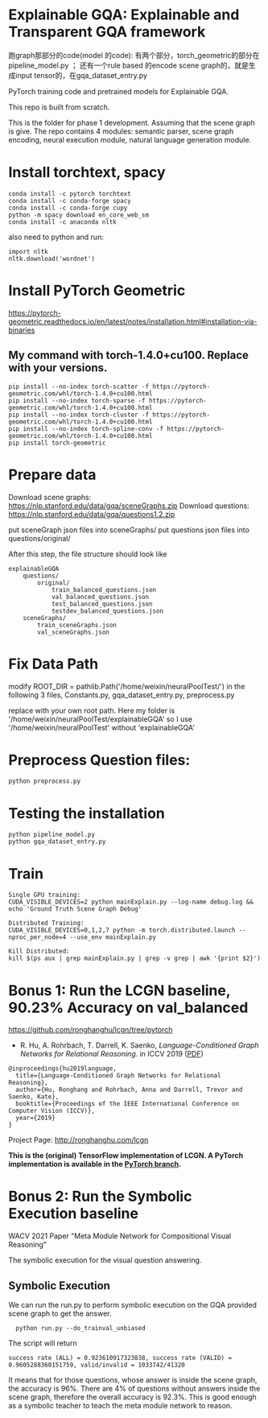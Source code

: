 **Explainable GQA**: Explainable and Transparent GQA framework 
========

跑graph那部分的code(model 的code):
有两个部分，torch_geometric的部分在pipeline_model.py ； 还有一个rule based 的encode scene graph的，就是生成input tensor的，在gqa_dataset_entry.py

PyTorch training code and pretrained models for Explainable GQA. 

This repo is built from scratch. 

This is the folder for phase 1 development. 
Assuming that the scene graph is give. 
The repo contains 4 modules: semantic parser, scene graph encoding, neural execution module, natural language generation module. 



# Install torchtext, spacy
```
conda install -c pytorch torchtext
conda install -c conda-forge spacy
conda install -c conda-forge cupy
python -m spacy download en_core_web_sm
conda install -c anaconda nltk
```
also need to python and run: 


```
import nltk
nltk.download('wordnet')
```

# Install PyTorch Geometric
https://pytorch-geometric.readthedocs.io/en/latest/notes/installation.html#installation-via-binaries


## My command with torch-1.4.0+cu100. Replace with your versions. 
```
pip install --no-index torch-scatter -f https://pytorch-geometric.com/whl/torch-1.4.0+cu100.html
pip install --no-index torch-sparse -f https://pytorch-geometric.com/whl/torch-1.4.0+cu100.html
pip install --no-index torch-cluster -f https://pytorch-geometric.com/whl/torch-1.4.0+cu100.html
pip install --no-index torch-spline-conv -f https://pytorch-geometric.com/whl/torch-1.4.0+cu100.html
pip install torch-geometric
```




# Prepare data

Download scene graphs: https://nlp.stanford.edu/data/gqa/sceneGraphs.zip
Download questions: https://nlp.stanford.edu/data/gqa/questions1.2.zip


put sceneGraph json files into sceneGraphs/
put questions json files into questions/original/ 


After this step, the file structure should look like
```
explainableGQA
    questions/
        original/
            train_balanced_questions.json
            val_balanced_questions.json
            test_balanced_questions.json
            testdev_balanced_questions.json
    sceneGraphs/
        train_sceneGraphs.json
        val_sceneGraphs.json
```


# Fix Data Path
modify 
ROOT_DIR = pathlib.Path('/home/weixin/neuralPoolTest/') in the following 3 files, Constants.py, gqa_dataset_entry.py, preprocess.py

replace with your own root path. Here my folder is '/home/weixin/neuralPoolTest/explainableGQA' so I use '/home/weixin/neuralPoolTest' without 'explainableGQA'

# Preprocess Question files:
```
python preprocess.py
```


# Testing the installation
```
python pipeline_model.py 
python gqa_dataset_entry.py 
```



# Train
```
Single GPU training: 
CUDA_VISIBLE_DEVICES=2 python mainExplain.py --log-name debug.log && echo 'Ground Truth Scene Graph Debug'

Distributed Training:
CUDA_VISIBLE_DEVICES=0,1,2,7 python -m torch.distributed.launch --nproc_per_node=4 --use_env mainExplain.py

Kill Distributed:
kill $(ps aux | grep mainExplain.py | grep -v grep | awk '{print $2}')

```


# Bonus 1: Run the LCGN baseline, 90.23% Accuracy on val_balanced


https://github.com/ronghanghu/lcgn/tree/pytorch


* R. Hu, A. Rohrbach, T. Darrell, K. Saenko, *Language-Conditioned Graph Networks for Relational Reasoning*. in ICCV 2019 ([PDF](https://arxiv.org/pdf/1905.04405.pdf))
```
@inproceedings{hu2019language,
  title={Language-Conditioned Graph Networks for Relational Reasoning},
  author={Hu, Ronghang and Rohrbach, Anna and Darrell, Trevor and Saenko, Kate},
  booktitle={Proceedings of the IEEE International Conference on Computer Vision (ICCV)},
  year={2019}
}
```

Project Page: http://ronghanghu.com/lcgn

**This is the (original) TensorFlow implementation of LCGN. A PyTorch implementation is available in the [PyTorch branch](https://github.com/ronghanghu/lcgn/tree/pytorch).**



# Bonus 2: Run the Symbolic Execution baseline
WACV 2021 Paper "Meta Module Network for Compositional Visual Reasoning"


The symbolic execution for the visual question answering.


## Symbolic Execution
We can run the run.py to perform symbolic execution on the GQA provided scene graph to get the answer.
  ```
    python run.py --do_trainval_unbiased
  ```
The script will return 
  ```
  success rate (ALL) = 0.923610917323838, success rate (VALID) = 0.9605288360151759, valid/invalid = 1033742/41320
  ```
It means that for those questions, whose answer is inside the scene graph, the accuracy is 96%. There are 4% of questions without answers inside the scene graph, therefore the overall accuracy is 92.3%. This is good enough as a symbolic teacher to teach the meta module network to reason.


